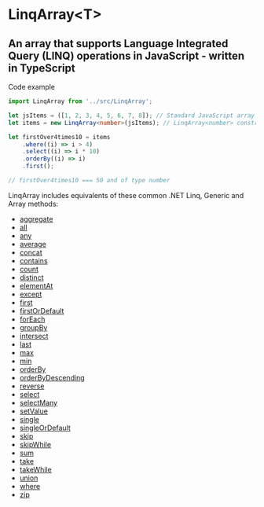 # LinqArray&lt;T&gt;
## An array that supports Language Integrated Query (LINQ) operations in JavaScript - written in TypeScript

Code example
```typescript
import LinqArray from '../src/LinqArray';

let jsItems = ([1, 2, 3, 4, 5, 6, 7, 8]); // Standard JavaScript array of numbers
let items = new LinqArray<number>(jsItems); // LinqArray<number> constructed from sandard JavaScript array

let firstOver4times10 = items
    .where((i) => i > 4)
    .select((i) => i * 10)
    .orderBy((i) => i)
    .first();

// firstOver4times10 === 50 and of type number
```

LinqArray includes equivalents of these common .NET Linq, Generic and Array methods:
- [aggregate](https://learn.microsoft.com/en-us/dotnet/api/system.linq.enumerable.aggregate)
- [all](https://learn.microsoft.com/en-us/dotnet/api/system.linq.enumerable.all)
- [any](https://learn.microsoft.com/en-us/dotnet/api/system.linq.enumerable.any)
- [average](https://learn.microsoft.com/en-us/dotnet/api/system.linq.enumerable.average)
- [concat](https://learn.microsoft.com/en-us/dotnet/api/system.linq.enumerable.concat)
- [contains](https://learn.microsoft.com/en-us/dotnet/api/system.linq.enumerable.contains)
- [count](https://learn.microsoft.com/en-us/dotnet/api/system.linq.enumerable.count)
- [distinct](https://learn.microsoft.com/en-us/dotnet/api/system.linq.enumerable.distinct)
- [elementAt](https://learn.microsoft.com/en-us/dotnet/api/system.linq.enumerable.elementAt)
- [except](https://learn.microsoft.com/en-us/dotnet/api/system.linq.enumerable.except)
- [first](https://learn.microsoft.com/en-us/dotnet/api/system.linq.enumerable.first)
- [firstOrDefault](https://learn.microsoft.com/en-us/dotnet/api/system.linq.enumerable.firstOrDefault)
- [forEach](https://learn.microsoft.com/en-us/dotnet/api/system.collections.generic.list-1.foreach)
- [groupBy](https://learn.microsoft.com/en-us/dotnet/api/system.linq.enumerable.groupBy)
- [intersect](https://learn.microsoft.com/en-us/dotnet/api/system.linq.enumerable.intersect)
- [last](https://learn.microsoft.com/en-us/dotnet/api/system.linq.enumerable.last)
- [max](https://learn.microsoft.com/en-us/dotnet/api/system.linq.enumerable.max)
- [min](https://learn.microsoft.com/en-us/dotnet/api/system.linq.enumerable.min)
- [orderBy](https://learn.microsoft.com/en-us/dotnet/api/system.linq.enumerable.orderBy)
- [orderByDescending](https://learn.microsoft.com/en-us/dotnet/api/system.linq.enumerable.orderByDescending)
- [reverse](https://learn.microsoft.com/en-us/dotnet/api/system.linq.enumerable.reverse)
- [select](https://learn.microsoft.com/en-us/dotnet/api/system.linq.enumerable.select)
- [selectMany](https://learn.microsoft.com/en-us/dotnet/api/system.linq.enumerable.selectMany)
- [setValue](https://learn.microsoft.com/en-us/dotnet/api/system.array.setvalue)
- [single](https://learn.microsoft.com/en-us/dotnet/api/system.linq.enumerable.single)
- [singleOrDefault](https://learn.microsoft.com/en-us/dotnet/api/system.linq.enumerable.singleOrDefault)
- [skip](https://learn.microsoft.com/en-us/dotnet/api/system.linq.enumerable.skip)
- [skipWhile](https://learn.microsoft.com/en-us/dotnet/api/system.linq.enumerable.skipWhile)
- [sum](https://learn.microsoft.com/en-us/dotnet/api/system.linq.enumerable.sum)
- [take](https://learn.microsoft.com/en-us/dotnet/api/system.linq.enumerable.take)
- [takeWhile](https://learn.microsoft.com/en-us/dotnet/api/system.linq.enumerable.takeWhile)
- [union](https://learn.microsoft.com/en-us/dotnet/api/system.linq.enumerable.union)
- [where](https://learn.microsoft.com/en-us/dotnet/api/system.linq.enumerable.where)
- [zip](https://learn.microsoft.com/en-us/dotnet/api/system.linq.enumerable.zip)

